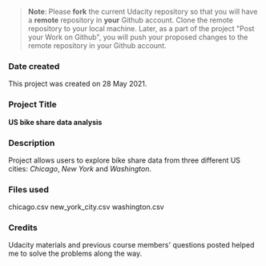>**Note**: Please **fork** the current Udacity repository so that you will have a **remote** repository in **your** Github account. Clone the remote repository to your local machine. Later, as a part of the project "Post your Work on Github", you will push your proposed changes to the remote repository in your Github account.

### Date created
This project was created on 28 May 2021.

### Project Title
**US bike share data analysis**

### Description
Project allows users to explore bike share data from three different US cities:
*Chicago*, *New York* and *Washington*.

### Files used
chicago.csv
new_york_city.csv
washington.csv

### Credits
Udacity materials and previous course members' questions posted
helped me to solve the problems along the way.
